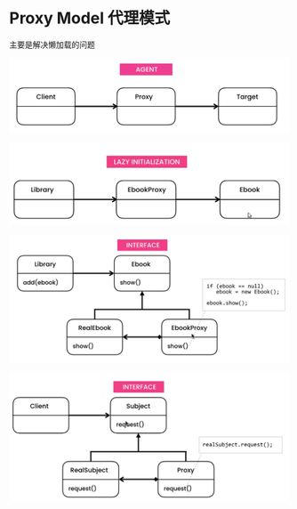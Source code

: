 # Proxy Model 代理模式

主要是解决懒加载的问题

![image-20220421150239031](../../resources/image-20220421150239031.png)

![image-20220421152017799](../../resources/image-20220421152017799.png)

![image-20220421152146956](../../resources/image-20220421152146956.png)

![image-20220421152206991](../../resources/image-20220421152206991.png)